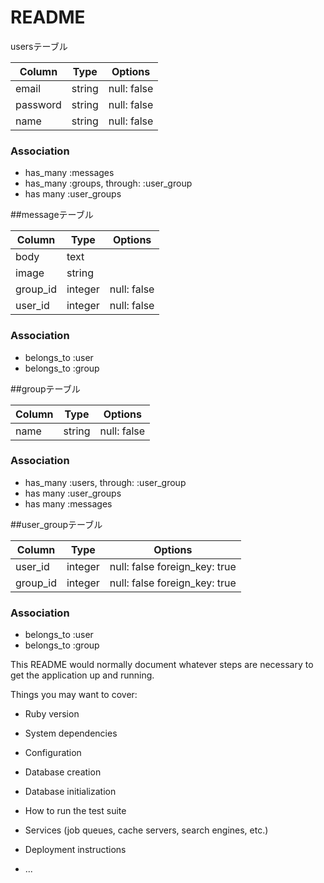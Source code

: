 # README

usersテーブル

|Column|Type|Options|
|------|----|-------|
|email|string|null: false|
|password|string|null: false|
|name|string|null: false|
### Association
- has_many :messages
- has_many :groups, through: :user_group
- has many :user_groups
  
##messageテーブル

|Column|Type|Options|
|------|----|-------|
|body|text|
|image|string|
|group_id|integer|null: false|
|user_id|integer|null: false|
### Association
- belongs_to :user
- belongs_to :group

##groupテーブル

Column|Type|Options|
|------|----|-------|
|name|string|null: false|
### Association
- has_many :users, through: :user_group
- has many :user_groups
- has many :messages

##user_groupテーブル

Column|Type|Options|
|------|----|-------|
|user_id|integer|null: false foreign_key: true|
|group_id|integer|null: false foreign_key: true|
### Association
- belongs_to :user
- belongs_to :group


This README would normally document whatever steps are necessary to get the
application up and running.

Things you may want to cover:

* Ruby version

* System dependencies

* Configuration

* Database creation

* Database initialization

* How to run the test suite

* Services (job queues, cache servers, search engines, etc.)

* Deployment instructions

* ...
